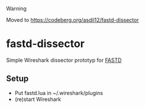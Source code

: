 > [!WARNING]
> Moved to https://codeberg.org/asdil12/fastd-dissector

fastd-dissector
================

Simple Wireshark dissector prototyp for [FASTD](https://projects.universe-factory.net/projects/fastd/wiki)


Setup
-----
* Put fastd.lua in ~/.wireshark/plugins
* (re)start Wireshark
